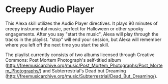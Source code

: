 # Creepy Audio Player

This Alexa skill utilizes the Audio Player directives. It plays 90 minutes of creepy instrumental music, perfect for Halloween or other spooky engagements. After you say "start the music", Alexa will play through the tracks in the playlist. "stop" will end your session, but Alexa will remember where you left off the next time you start the skill.

The playlist currently consists of two albums licensed through Creative Commons: Post Mortem Photograph's self-titled album (http://freemusicarchive.org/music/Post_Mortem_Photographs/Post_Mortem_Photographs/) and Subterrestrial's Dead but Dreaming (http://freemusicarchive.org/music/Subterrestrial/Dead_But_Dreaming/).
